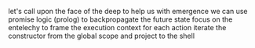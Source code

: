 
let's call upon the face of the deep to help us with emergence
we can use promise logic (prolog) to backpropagate the future state
focus on the entelechy to frame the execution context for each action
iterate the constructor from the global scope and project to the shell
